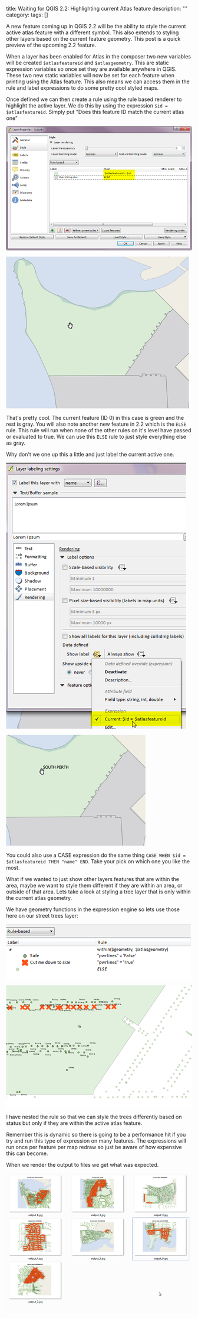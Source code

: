 title: Waiting for QGIS 2.2: Highlighting current Atlas feature
description: ""
category: 
tags: []

A new feature coming up in QGIS 2.2 will be the ability to style the current active atlas feature with a different symbol.  This also extends to styling other layers based on the current feature geometry. 
This post is a quick preview of the upcoming 2.2 feature. 

When a layer has been enabled for Atlas in the composer two new variables will be created ``$atlasfeatureid`` and ``$atlasgeometry``.  This are static expression variables so once set they are available anywhere in QGIS.  These two new static variables will now be set for each feature when printing using the Atlas feature.   This also means we can access them in the rule and label expressions to do some pretty cool styled maps.

Once defined we can then create a rule using the rule based renderer to highlight the active layer.  We do this by using the expression ``$id = $atlasfeatureid``.  Simply put "Does this feature ID match the current atlas one"

![Alt Text](/images/atlasrule.png)

![Alt Text](/images/atlasruleresult.png)

That's pretty cool. The current feature (ID 0) in this case is green and the rest is gray.  You will also note another new feature in 2.2 which is the ``ELSE`` rule.  This rule will run when none of the other rules on it's level have passed or evaluated to true.  We can use this ``ELSE`` rule to just style everything else as gray.

Why don't we one up this a little and just label the current active one.

![Alt Text](/images/atlaslabelexpression.png)

![Alt Text](/images/atlaslabelexpressionresult.png)

You could also use a CASE expression do the same thing ``CASE WHEN $id = $atlasfeatureid THEN "name" END``.  Take your pick on which one you like the most. 

What if we wanted to just show other layers features that are within the area, maybe we want to style them different if they are within an area, or outside of that area.  Lets take a look at styling a tree layer that is only within the current atlas geometry.

We have geometry functions in the expression engine so lets use those here on our street trees layer:

![Alt Text](/images/atlastrees.png)

![Alt Text](/images/atlastreesresult.png)

I have nested the rule so that we can style the trees differently based on status but only if they are within the active atlas feature.

Remember this is dynamic so there is going to be a performance hit if you try and run this type of expression on many features. The expressions will run once per feature per map redraw so just be aware of how expensive this can become.

When we render the output to files we get what was expected.

![Alt Text](/images/atlasoutput.png)

